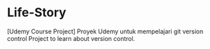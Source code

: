 # Life-Story
[Udemy Course Project] Proyek Udemy untuk mempelajari git version control
Project to learn about version control.
